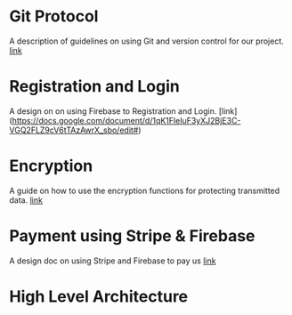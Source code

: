 # Git Protocol

A description of guidelines on using Git and version control for our project. [link](https://docs.google.com/document/d/1KC-bvmwCAtns3nLVm-BU0GuggfeXqPYnq2Q69nNsqVo/edit)

# Registration and Login
A design on on using Firebase to Registration and Login. [link]
(https://docs.google.com/document/d/1qK1FleIuF3yXJ2BjE3C-VGQ2FLZ9cV6tTAzAwrX_sbo/edit#)

# Encryption
A guide on how to use the encryption functions for protecting transmitted data. [link](https://docs.google.com/document/d/17L7sCGY2r1CfZtjht2tPovifRarhnVrO5iAtdoJZc2A/edit)

# Payment using Stripe & Firebase
A design doc on using Stripe and Firebase to pay us [link](https://docs.google.com/document/d/1XhLTVq2yVJTsT4vlXo4s1BPXSnCpUzlMAyexDSLAXpw/edit?usp=sharing)

# High Level Architecture
